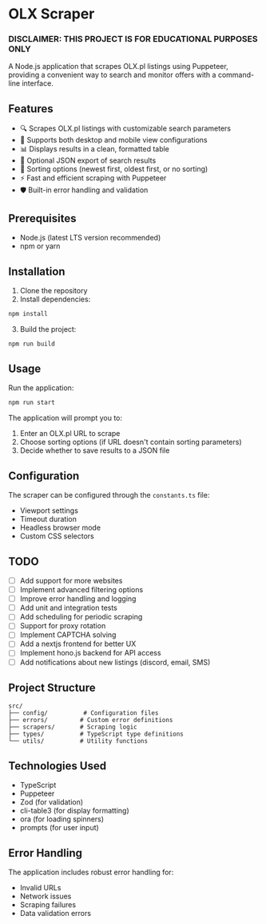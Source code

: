 # OLX Scraper

### DISCLAIMER: THIS PROJECT IS FOR EDUCATIONAL PURPOSES ONLY

A Node.js application that scrapes OLX.pl listings using Puppeteer, providing a convenient way to search and monitor offers with a command-line interface.

## Features

- 🔍 Scrapes OLX.pl listings with customizable search parameters
- 📱 Supports both desktop and mobile view configurations
- 📊 Displays results in a clean, formatted table
- 💾 Optional JSON export of search results
- 🔄 Sorting options (newest first, oldest first, or no sorting)
- ⚡ Fast and efficient scraping with Puppeteer
- 🛡️ Built-in error handling and validation

## Prerequisites

- Node.js (latest LTS version recommended)
- npm or yarn

## Installation

1. Clone the repository
2. Install dependencies:

```bash
npm install
```

3. Build the project:

```bash
npm run build
```

## Usage

Run the application:

```bash
npm run start
```

The application will prompt you to:
1. Enter an OLX.pl URL to scrape
2. Choose sorting options (if URL doesn't contain sorting parameters)
3. Decide whether to save results to a JSON file

## Configuration

The scraper can be configured through the `constants.ts` file:

- Viewport settings
- Timeout duration
- Headless browser mode
- Custom CSS selectors

## TODO

- [ ] Add support for more websites
- [ ] Implement advanced filtering options
- [ ] Improve error handling and logging
- [ ] Add unit and integration tests
- [ ] Add scheduling for periodic scraping
- [ ] Support for proxy rotation
- [ ] Implement CAPTCHA solving
- [ ] Add a nextjs frontend for better UX
- [ ] Implement hono.js backend for API access
- [ ] Add notifications about new listings (discord, email, SMS)

## Project Structure

```
src/
├── config/          # Configuration files
├── errors/         # Custom error definitions
├── scrapers/       # Scraping logic
├── types/          # TypeScript type definitions
└── utils/          # Utility functions
```

## Technologies Used

- TypeScript
- Puppeteer
- Zod (for validation)
- cli-table3 (for display formatting)
- ora (for loading spinners)
- prompts (for user input)

## Error Handling

The application includes robust error handling for:
- Invalid URLs
- Network issues
- Scraping failures
- Data validation errors
